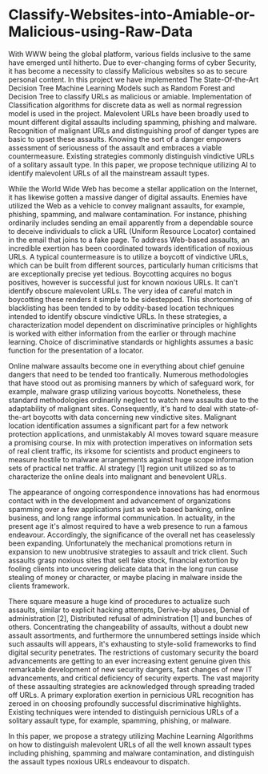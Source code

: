 # Classify-Websites-into-Amiable-or-Malicious-using-Raw-Data
With WWW being the global platform, various fields inclusive to the same have emerged until hitherto. Due to ever-changing forms of cyber Security, it has become a necessity to classify Malicious websites so as to secure personal content.   In this project we have implemented The State-Of-the-Art Decision Tree Machine Learning Models such as Random Forest and Decision Tree to classify URLs as malicious or amiable. Implementation of Classification algorithms for discrete data as well as normal  regression model is used in the project.   Malevolent URLs have been broadly used to mount different digital assaults including spamming, phishing and malware. Recognition of malignant URLs and distinguishing proof of danger types are basic to upset these assaults. Knowing the sort of a danger empowers assessment of seriousness of the assault and embraces a viable countermeasure. Existing strategies commonly distinguish vindictive URLs of a solitary assault type. In this paper, we propose technique utilizing AI to identify malevolent URLs of all the mainstream assault types.    

While the World Wide Web has become a stellar application on the Internet, it has likewise gotten a massive danger of digital assaults. Enemies have utilized the Web as a vehicle to convey malignant assaults, for example, phishing, spamming, and malware contamination. For instance, phishing ordinarily includes sending an email apparently from a dependable source to deceive individuals to click a URL (Uniform Resource Locator) contained in the email that joins to a fake page.   To address Web-based assaults, an incredible exertion has been coordinated towards identification of noxious URLs. A typical countermeasure is to utilize a boycott of vindictive URLs, which can be built from different sources, particularly human criticisms that are exceptionally precise yet tedious. Boycotting acquires no bogus positives, however is successful just for known noxious URLs. It can't identify obscure malevolent URLs. The very idea of careful match in boycotting these renders it simple to be sidestepped.   This shortcoming of blacklisting has been tended to by oddity-based location techniques intended to identify obscure vindictive URLs. In these strategies, a characterization model dependent on discriminative principles or highlights is worked with either information from the earlier or through machine learning. Choice of discriminative standards or highlights assumes a basic function for the presentation of a locator.  

Online malware assaults become one in everything about chief genuine dangers that need to be tended too frantically. Numerous methodologies that have stood out as promising manners by which of safeguard work, for example, malware grasp utilizing various boycotts. Nonetheless, these standard methodologies ordinarily neglect to watch new assaults due to the adaptability of malignant sites. Consequently, it's hard to deal with state-of-the-art  boycotts with data concerning new vindictive sites. Malignant location identification assumes a significant part for a few network protection applications, and unmistakably AI moves toward square measure a promising course. In mix with protection imperatives on information sets of real client traffic, its irksome for scientists and product engineers to measure hostile to malware arrangements against huge scope information sets of practical net traffic. AI strategy [1] region unit utilized so as to characterize the online deals into malignant and benevolent URLs.  

The appearance of ongoing correspondence innovations has had enormous contact with in the development and advancement of organizations spamming over a few applications just as web based banking, online business, and long range informal communication. In actuality, in the present age it's almost required to have a web presence to run a famous endeavour. Accordingly, the significance of the overall net has ceaselessly been expanding. Unfortunately the mechanical promotions return in expansion to new unobtrusive strategies to assault and trick client. Such assaults grasp noxious sites that sell fake stock, financial extortion by fooling clients into uncovering delicate data that in the long run cause stealing of money or character, or maybe placing in malware inside the clients framework. 

There square measure a huge kind of procedures to actualize such assaults, similar to explicit hacking attempts, Derive-by abuses, Denial of administration [2], Distributed refusal of administration [1] and bunches of others.   Concentrating the changeability of assaults, without a doubt new assault assortments, and furthermore the unnumbered settings inside which such assaults will appears, it's exhausting to style-solid frameworks to find digital security penetrates. The restrictions of customary security the board advancements are getting to an ever increasing extent genuine given this remarkable development of new security dangers, fast changes of new IT advancements, and critical deficiency of security experts. The vast majority of these assaulting strategies are acknowledged through spreading traded off URLs.   A primary exploration exertion in pernicious URL recognition has zeroed in on choosing profoundly successful discriminative highlights. Existing techniques were intended to distinguish pernicious URLs of   a solitary assault type, for example, spamming, phishing, or malware.   

In this paper, we propose a strategy utilizing Machine Learning Algorithms on how to distinguish malevolent URLs of all the well known assault types including phishing, spamming and malware contamination, and distinguish the assault types noxious URLs endeavour to dispatch.
